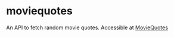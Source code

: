 # moviequotes

An API to fetch random movie quotes. Accessible at [MovieQuotes](https://moviequotes.zrqx.in)

